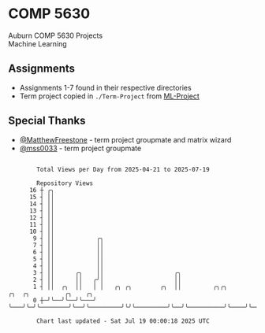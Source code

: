 # COMP 5630
Auburn COMP 5630 Projects  
Machine Learning

## Assignments
- Assignments 1-7 found in their respective directories
- Term project copied in `./Term-Project` from [ML-Project](https://github.com/wumphlett/ML-Project)

## Special Thanks
- [@MatthewFreestone](https://github.com/MatthewFreestone) - term project groupmate and matrix wizard
- [@mss0033](https://github.com/mss0033) - term project groupmate

```

        Total Views per Day from 2025-04-21 to 2025-07-19

        Repository Views
      16 ┼ ╭╮
      15 ┤ ││
      14 ┤ ││
      13 ┤ ││
      12 ┤ ││
      11 ┤ ││
      10 ┤ ││
       9 ┤ ││            ╭╮
       7 ┤ ││            ││
       6 ┤ ││            ││
       5 ┤ ││            ││
       4 ┤ ││            ││
       3 ┤ ││      ╭╮    ││                    ╭╮
       2 ┤ ││      ││   ╭╯│                    ││
       1 ┤ ││  ╭╮  ││   │ │   ╭╮ ╭╮        ╭╮  ││         ╭╮╭╮         ╭╮  ╭╮          ╭╮    ╭╮
       0 ┼─╯╰──╯╰──╯╰───╯ ╰───╯╰─╯╰────────╯╰──╯╰─────────╯╰╯╰─────────╯╰──╯╰──────────╯╰────╯╰────

        Chart last updated - Sat Jul 19 00:00:18 2025 UTC
        
```
